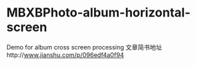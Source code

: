 # MBXBPhoto-album-horizontal-screen
Demo for album cross screen processing
文章简书地址http://www.jianshu.com/p/096edf4a0f94
